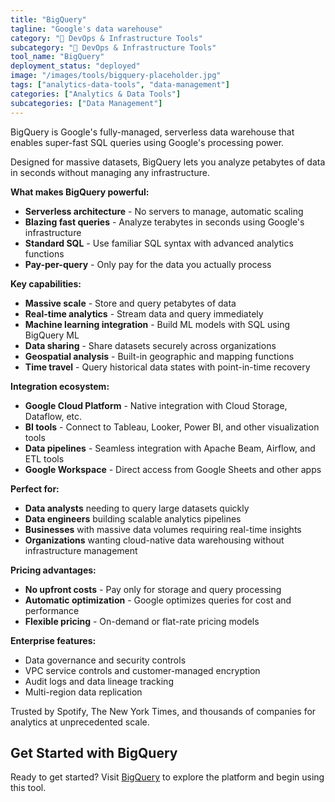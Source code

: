 ```yaml
---
title: "BigQuery"
tagline: "Google's data warehouse"
category: "🔧 DevOps & Infrastructure Tools"
subcategory: "🔧 DevOps & Infrastructure Tools"
tool_name: "BigQuery"
deployment_status: "deployed"
image: "/images/tools/bigquery-placeholder.jpg"
tags: ["analytics-data-tools", "data-management"]
categories: ["Analytics & Data Tools"]
subcategories: ["Data Management"]
---
```

BigQuery is Google's fully-managed, serverless data warehouse that enables super-fast SQL queries using Google's processing power.

Designed for massive datasets, BigQuery lets you analyze petabytes of data in seconds without managing any infrastructure.

**What makes BigQuery powerful:**
- **Serverless architecture** - No servers to manage, automatic scaling
- **Blazing fast queries** - Analyze terabytes in seconds using Google's infrastructure
- **Standard SQL** - Use familiar SQL syntax with advanced analytics functions
- **Pay-per-query** - Only pay for the data you actually process

**Key capabilities:**
- **Massive scale** - Store and query petabytes of data
- **Real-time analytics** - Stream data and query immediately
- **Machine learning integration** - Build ML models with SQL using BigQuery ML
- **Data sharing** - Share datasets securely across organizations
- **Geospatial analysis** - Built-in geographic and mapping functions
- **Time travel** - Query historical data states with point-in-time recovery

**Integration ecosystem:**
- **Google Cloud Platform** - Native integration with Cloud Storage, Dataflow, etc.
- **BI tools** - Connect to Tableau, Looker, Power BI, and other visualization tools
- **Data pipelines** - Seamless integration with Apache Beam, Airflow, and ETL tools
- **Google Workspace** - Direct access from Google Sheets and other apps

**Perfect for:**
- **Data analysts** needing to query large datasets quickly
- **Data engineers** building scalable analytics pipelines
- **Businesses** with massive data volumes requiring real-time insights
- **Organizations** wanting cloud-native data warehousing without infrastructure management

**Pricing advantages:**
- **No upfront costs** - Pay only for storage and query processing
- **Automatic optimization** - Google optimizes queries for cost and performance
- **Flexible pricing** - On-demand or flat-rate pricing models

**Enterprise features:**
- Data governance and security controls
- VPC service controls and customer-managed encryption
- Audit logs and data lineage tracking
- Multi-region data replication

Trusted by Spotify, The New York Times, and thousands of companies for analytics at unprecedented scale.

## Get Started with BigQuery

Ready to get started? Visit [BigQuery](https://cloud.google.com/bigquery) to explore the platform and begin using this tool.